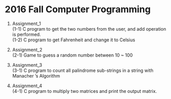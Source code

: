 2016 Fall Computer Programming
=============  
1. Assignment_1  
    (1-1) C program to get the two numbers from the user, and add operation is performed.  
    (1-2) C program to get Fahrenheit and change it to Celsius  
  
2. Assignment_2  
    (2-1) Game to guess a random number between 10 ~ 100
  
3. Assignment_3  
    (3-1) C program to count all palindrome sub-strings in a string with Manacher ’s Algorithm
    
4. Assignment_4  
    (4-1) C program to multiply two matrices and print the output matrix.
